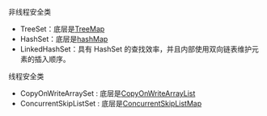 非线程安全类

- TreeSet：底层是[TreeMap](../../map/non-thread-safety/TreeMap.md)
- HashSet：底层是[hashMap](../../map/non-thread-safety/HashMap.md)
- LinkedHashSet：具有 HashSet 的查找效率，并且内部使用双向链表维护元素的插入顺序。

线程安全类

- CopyOnWriteArraySet : 底层是[CopyOnWriteArrayList](../list/thread-safety/CopyOnWriteArrayList.md)
- ConcurrentSkipListSet : 底层是[ConcurrentSkipListMap](../../map/thread-safety/ConcurrentSkipListMap.md)